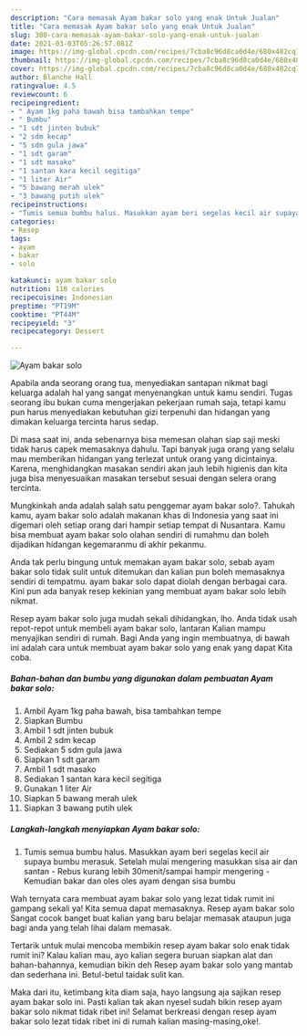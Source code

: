 ```yaml
---
description: "Cara memasak Ayam bakar solo yang enak Untuk Jualan"
title: "Cara memasak Ayam bakar solo yang enak Untuk Jualan"
slug: 308-cara-memasak-ayam-bakar-solo-yang-enak-untuk-jualan
date: 2021-03-03T05:26:57.081Z
image: https://img-global.cpcdn.com/recipes/7cba8c96d8ca0d4e/680x482cq70/ayam-bakar-solo-foto-resep-utama.jpg
thumbnail: https://img-global.cpcdn.com/recipes/7cba8c96d8ca0d4e/680x482cq70/ayam-bakar-solo-foto-resep-utama.jpg
cover: https://img-global.cpcdn.com/recipes/7cba8c96d8ca0d4e/680x482cq70/ayam-bakar-solo-foto-resep-utama.jpg
author: Blanche Hall
ratingvalue: 4.5
reviewcount: 6
recipeingredient:
- " Ayam 1kg paha bawah bisa tambahkan tempe"
- " Bumbu"
- "1 sdt jinten bubuk"
- "2 sdm kecap"
- "5 sdm gula jawa"
- "1 sdt garam"
- "1 sdt masako"
- "1 santan kara kecil segitiga"
- "1 liter Air"
- "5 bawang merah ulek"
- "3 bawang putih ulek"
recipeinstructions:
- "Tumis semua bumbu halus. Masukkan ayam beri segelas kecil air supaya bumbu merasuk. Setelah mulai mengering masukkan sisa air dan santan Rebus kurang lebih 30menit/sampai hampir mengering Kemudian bakar dan oles oles ayam dengan sisa bumbu"
categories:
- Resep
tags:
- ayam
- bakar
- solo

katakunci: ayam bakar solo 
nutrition: 118 calories
recipecuisine: Indonesian
preptime: "PT19M"
cooktime: "PT44M"
recipeyield: "3"
recipecategory: Dessert

---
```



![Ayam bakar solo](https://img-global.cpcdn.com/recipes/7cba8c96d8ca0d4e/680x482cq70/ayam-bakar-solo-foto-resep-utama.jpg)

Apabila anda seorang orang tua, menyediakan santapan nikmat bagi keluarga adalah hal yang sangat menyenangkan untuk kamu sendiri. Tugas seorang ibu bukan cuma mengerjakan pekerjaan rumah saja, tetapi kamu pun harus menyediakan kebutuhan gizi terpenuhi dan hidangan yang dimakan keluarga tercinta harus sedap.

Di masa  saat ini, anda sebenarnya bisa memesan olahan siap saji meski tidak harus capek memasaknya dahulu. Tapi banyak juga orang yang selalu mau memberikan hidangan yang terlezat untuk orang yang dicintainya. Karena, menghidangkan masakan sendiri akan jauh lebih higienis dan kita juga bisa menyesuaikan masakan tersebut sesuai dengan selera orang tercinta. 



Mungkinkah anda adalah salah satu penggemar ayam bakar solo?. Tahukah kamu, ayam bakar solo adalah makanan khas di Indonesia yang saat ini digemari oleh setiap orang dari hampir setiap tempat di Nusantara. Kamu bisa membuat ayam bakar solo olahan sendiri di rumahmu dan boleh dijadikan hidangan kegemaranmu di akhir pekanmu.

Anda tak perlu bingung untuk memakan ayam bakar solo, sebab ayam bakar solo tidak sulit untuk ditemukan dan kalian pun boleh memasaknya sendiri di tempatmu. ayam bakar solo dapat diolah dengan berbagai cara. Kini pun ada banyak resep kekinian yang membuat ayam bakar solo lebih nikmat.

Resep ayam bakar solo juga mudah sekali dihidangkan, lho. Anda tidak usah repot-repot untuk membeli ayam bakar solo, lantaran Kalian mampu menyajikan sendiri di rumah. Bagi Anda yang ingin membuatnya, di bawah ini adalah cara untuk membuat ayam bakar solo yang enak yang dapat Kita coba.

<!--inarticleads1-->

##### Bahan-bahan dan bumbu yang digunakan dalam pembuatan Ayam bakar solo:

1. Ambil  Ayam 1kg paha bawah, bisa tambahkan tempe
1. Siapkan  Bumbu
1. Ambil 1 sdt jinten bubuk
1. Ambil 2 sdm kecap
1. Sediakan 5 sdm gula jawa
1. Siapkan 1 sdt garam
1. Ambil 1 sdt masako
1. Sediakan 1 santan kara kecil segitiga
1. Gunakan 1 liter Air
1. Siapkan 5 bawang merah ulek
1. Siapkan 3 bawang putih ulek




<!--inarticleads2-->

##### Langkah-langkah menyiapkan Ayam bakar solo:

1. Tumis semua bumbu halus. Masukkan ayam beri segelas kecil air supaya bumbu merasuk. Setelah mulai mengering masukkan sisa air dan santan - Rebus kurang lebih 30menit/sampai hampir mengering - Kemudian bakar dan oles oles ayam dengan sisa bumbu




Wah ternyata cara membuat ayam bakar solo yang lezat tidak rumit ini gampang sekali ya! Kita semua dapat memasaknya. Resep ayam bakar solo Sangat cocok banget buat kalian yang baru belajar memasak ataupun juga bagi anda yang telah lihai dalam memasak.

Tertarik untuk mulai mencoba membikin resep ayam bakar solo enak tidak rumit ini? Kalau kalian mau, ayo kalian segera buruan siapkan alat dan bahan-bahannya, kemudian bikin deh Resep ayam bakar solo yang mantab dan sederhana ini. Betul-betul taidak sulit kan. 

Maka dari itu, ketimbang kita diam saja, hayo langsung aja sajikan resep ayam bakar solo ini. Pasti kalian tak akan nyesel sudah bikin resep ayam bakar solo nikmat tidak ribet ini! Selamat berkreasi dengan resep ayam bakar solo lezat tidak ribet ini di rumah kalian masing-masing,oke!.

